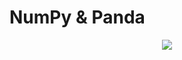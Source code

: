 # NumPy & Panda
<p align="center"><image src="https://raw.githubusercontent.com/wilsonteng97/NTUOSS-PandasBasics/master/images/Pandas_Numpy.png"></p>
